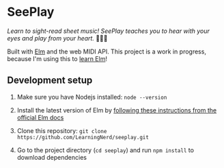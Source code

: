 # SeePlay

*Learn to sight-read sheet music! SeePlay teaches you to hear with your eyes and play from your heart.* 👀🎹💖

Built with [Elm](https://elm-lang.org) and the web MIDI API. This project is a work in progress, because I'm using this to [learn Elm](https://elm-lang.org)!


## Development setup

  1. Make sure you have Nodejs installed: `node --version`
 
  1. Install the latest version of Elm by [following these instructions from the official Elm docs](https://guide.elm-lang.org/install.html) 

  1. Clone this repository: `git clone https://github.com/LearningNerd/seeplay.git`
  
  1. Go to the project directory (`cd seeplay`) and run `npm install` to download dependencies

